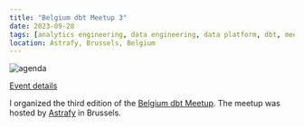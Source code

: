 ```yaml
---
title: "Belgium dbt Meetup 3"
date: 2023-09-28
tags: [analytics engineering, data engineering, data platform, dbt, meetup]
location: Astrafy, Brussels, Belgium
---
```


![agenda](https://secure.meetupstatic.com/photos/event/a/b/2/600_513662738.webp)

[Event details](https://www.meetup.com/analytics-engineering-belgium/events/292206667/)

I organized the third edition of the [Belgium dbt Meetup](https://www.meetup.com/analytics-engineering-belgium/). The meetup was hosted by [Astrafy](https://www.astrafy.io/) in Brussels.
